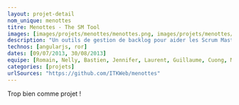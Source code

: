 ```yaml
---
layout: projet-detail
nom_unique: menottes
titre: Menottes - The SM Tool
images: [images/projets/menottes/menottes.png, images/projets/menottes/menottes1.png, images/projets/menottes/menottes2.png]
description: "Un outils de gestion de backlog pour aider les Scrum Master a se sortir des tableaux excel et des rapport sans fin !"
technos: [angularjs, ror]
dates: [09/07/2013, 30/08/2013]
equipe: [Romain, Nelly, Bastien, Jennifer, Laurent, Guillaume, Cuong, Marc, Damien]
categories: [projets]
urlSources: "https://github.com/ITKWeb/menottes"
---
```

Trop bien comme projet !
